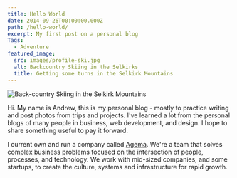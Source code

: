 ```yaml
---
title: Hello World
date: 2014-09-26T00:00:00.000Z
path: /hello-world/
excerpt: My first post on a personal blog
Tags:
  - Adventure
featured_image:
  src: images/profile-ski.jpg
  alt: Backcountry Skiing in the Selkirks
  title: Getting some turns in the Selkirk Mountains
---
```

![Back-country Skiing in the Selkirk Mountains](/images/profile-ski.jpg "Back-country Skiing in the Selkirk Mountains")

Hi.  My name is Andrew, this is my personal blog - mostly to practice writing and post photos from trips and projects.  I've learned a lot from the personal blogs of many people in business, web development, and design. I hope to share something useful to pay it forward.

I current own and run a company called [Agema](https://www.agema.io). We're a team that solves complex business problems focused on the intersection of people, processes, and technology. We work with mid-sized companies, and some startups, to create the culture, systems and infrastructure for rapid growth.